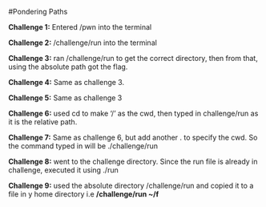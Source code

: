 #Pondering Paths

**Challenge 1:** Entered /pwn into the terminal 

**Challenge 2:** /challenge/run into the terminal 

**Challenge 3:** ran /challenge/run to get the correct directory, then from that, using the absolute path got the flag.

**Challenge 4:** Same as challenge 3. 

**Challenge 5:** Same as challenge 3

**Challenge 6:** used cd to make ‘/’ as the cwd, then typed in challenge/run as it is the relative path. 

**Challenge 7:** Same as challenge 6, but add another . to specify the cwd. So the command typed in will be ./challenge/run

**Challenge 8:** went to the challenge directory. Since the run file is already in challenge, executed it using ./run

**Challenge 9:** used the absolute directory /challenge/run and copied it to a file in y home directory i.e **/challenge/run ~/f**


